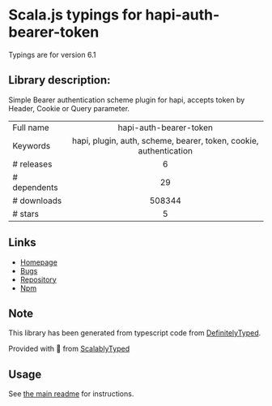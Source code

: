 
# Scala.js typings for hapi-auth-bearer-token

Typings are for version 6.1

## Library description:
Simple Bearer authentication scheme plugin for hapi, accepts token by Header, Cookie or Query parameter.

|                    |                 |
| ------------------ | :-------------: |
| Full name          | hapi-auth-bearer-token |
| Keywords           | hapi, plugin, auth, scheme, bearer, token, cookie, authentication |
| # releases         | 6 |
| # dependents       | 29 |
| # downloads        | 508344 |
| # stars            | 5 |

## Links
- [Homepage](https://github.com/johnbrett/hapi-auth-bearer-token)
- [Bugs](https://github.com/johnbrett/hapi-auth-bearer-token/issues)
- [Repository](https://github.com/johnbrett/hapi-auth-bearer-token)
- [Npm](https://www.npmjs.com/package/hapi-auth-bearer-token)
    


## Note
This library has been generated from typescript code from [DefinitelyTyped](https://definitelytyped.org).

Provided with :purple_heart: from [ScalablyTyped](https://github.com/oyvindberg/ScalablyTyped)

## Usage
See [the main readme](../../readme.md) for instructions.


